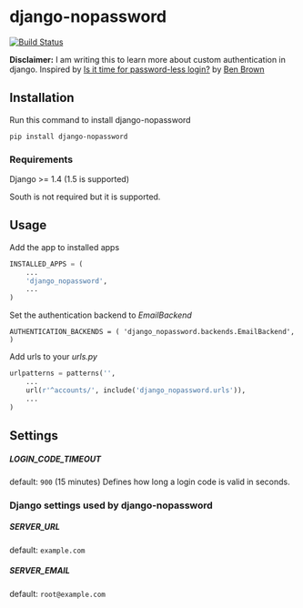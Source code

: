 # django-nopassword
[![Build Status](https://travis-ci.org/relekang/django-nopassword.png)](https://travis-ci.org/relekang/django-nopassword)

**Disclaimer:** I am writing this to learn more about custom authentication in django. Inspired by [Is it time for password-less login?](http://notes.xoxco.com/post/27999787765/is-it-time-for-password-less-login) by [Ben Brown](http://twitter.com/benbrown)

## Installation
Run this command to install django-nopassword

    pip install django-nopassword

### Requirements
Django >= 1.4 (1.5 is supported)

South is not required but it is supported.

## Usage
Add the app to installed apps

```python
INSTALLED_APPS = (
    ...
    'django_nopassword',
    ...
)
```

Set the authentication backend to *EmailBackend*

    AUTHENTICATION_BACKENDS = ( 'django_nopassword.backends.EmailBackend', )

Add urls to your *urls.py*

```python
urlpatterns = patterns('',
    ...
    url(r'^accounts/', include('django_nopassword.urls')),
    ...
)
```

## Settings

##### LOGIN_CODE_TIMEOUT
default: `900` (15 minutes)
Defines how long a login code is valid in seconds.

### Django settings used by django-nopassword
##### SERVER_URL
default: `example.com`

##### SERVER_EMAIL
default: `root@example.com`